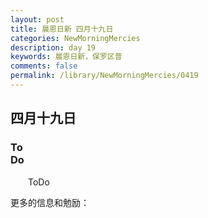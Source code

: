 ```yaml
---
layout: post
title: 晨恩日新 四月十九日
categories: NewMorningMercies
description: day 19
keywords: 晨恩日新，保罗区普
comments: false
permalink: /library/NewMorningMercies/0419
---
```


## 四月十九日

### To <br> Do


&emsp;&emsp;ToDo

更多的信息和勉励：[]()